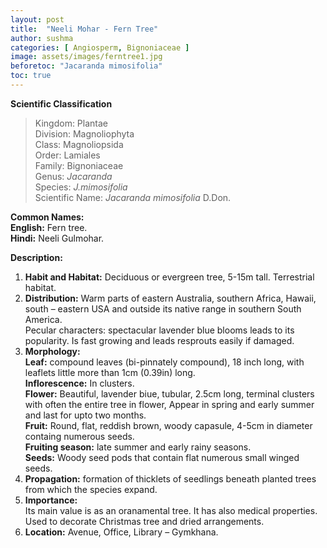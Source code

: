 ```yaml
---
layout: post
title:  "Neeli Mohar - Fern Tree"
author: sushma
categories: [ Angiosperm, Bignoniaceae ]
image: assets/images/ferntree1.jpg
beforetoc: "Jacaranda mimosifolia"
toc: true
---
```


**Scientific Classification**  
>Kingdom:			Plantae  
>Division:			Magnoliophyta  
>Class:				Magnoliopsida  
>Order:				Lamiales  
>Family:			Bignoniaceae  
>Genus:				*Jacaranda*  
>Species:			*J.mimosifolia*  
>Scientific Name:	*Jacaranda mimosifolia* D.Don.  

**Common Names:**  
**English:**		Fern tree.  
**Hindi:**			Neeli Gulmohar.  

**Description:**  
1. **Habit and Habitat:**  Deciduous or evergreen tree, 5-15m tall. Terrestrial habitat.  
2. **Distribution:** Warm parts of eastern Australia, southern Africa, Hawaii, south – eastern USA and outside its native range in southern South America.  
Pecular characters: spectacular lavender blue blooms leads to its popularity. Is fast growing and leads resprouts easily if damaged.  
3. **Morphology:**  
**Leaf:**  compound leaves (bi-pinnately compound), 18 inch long, with leaflets little more than 1cm (0.39in) long.  
**Inflorescence:** In clusters.  
**Flower:** Beautiful, lavender biue, tubular, 2.5cm long, terminal clusters with often the entire tree in flower, Appear in spring and early summer and last for upto  two months.  
**Fruit:** Round, flat, reddish brown, woody capasule, 4-5cm in diameter containg numerous seeds.  
**Fruiting season:** late summer and early rainy seasons.  
**Seeds:** Woody seed pods that contain flat numerous small winged seeds.  
4. **Propagation:** formation of thicklets of seedlings beneath planted trees from which the species expand.  
5. **Importance:**  
Its main value is as an oranamental tree. It has also medical properties. Used to decorate Christmas tree and dried arrangements.  
6. **Location:** Avenue, Office, Library – Gymkhana.  
